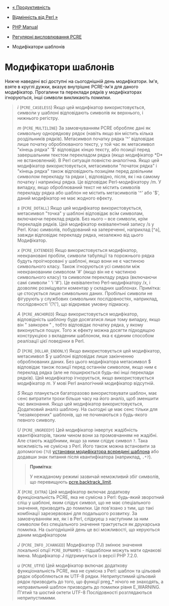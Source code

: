 - [« Продуктивність](regexp.reference.performance.md)
- [Відмінність від Perl »](reference.pcre.pattern.differences.md)

- [PHP Manual](index.md)
- [Регулярні висловлювання PCRE](pcre.pattern.md)
- Модифікатори шаблонів

# Модифікатори шаблонів

Нижче наведені всі доступні на сьогоднішній день модифікатори. Ім'я,
взяте в круглі дужки, вказує внутрішнє PCRE-ім'я для даного
модифікатор. Прогалини та переклади рядків у модифікаторах ігноруються,
інші символи викликають помилки.

> *i* (`PCRE_CASELESS`)
> Якщо цей модифікатор використовується, символи у шаблоні відповідають
> символів як верхнього, і нижнього регістру.
>
> *m* (`PCRE_MULTILINE`)
> За замовчуванням PCRE обробляє дані як символьну однорядкову
> рядок (навіть якщо він містить кілька роздільників рядків).
> Метасимвол початку рядка '^' відповідає лише початку
> оброблюваного тексту, у той час як метасимвол "кінець рядка" '$'
> відповідає кінцю тексту, або позиції перед завершальним текстом
> перекладом рядка (якщо модифікатор *D* не встановлений). В
> Perl ситуація повністю аналогічна. Якщо цей модифікатор
> використовується, метасимволи "початок рядка" і "кінець рядка" також
> відповідають позиціям перед довільним символом перекладу та рядки
> і, відповідно, після, як і на самому початку і наприкінці рядка.
> Це відповідає Perl-модифікатору /m. У випадку, якщо оброблюваний
> текст не містить символів перекладу рядка або шаблон не містить
> метасимволів '^' або '$', даний модифікатор не має жодного
> ефекту.
>
> *s* (`PCRE_DOTALL`)
> Якщо цей модифікатор використовується, метасимвол "точка" у шаблоні
> відповідає всім символам, включаючи переклад рядків. Без нього – все
> символи, крім перекладів рядків. Цей модифікатор еквівалентний запису
> /s у Perl. Клас символів, побудований на запереченні, наприклад \[^a\],
> завжди відповідає перекладу рядка, незалежно від цього
> Модифікатор.
>
> *x* (`PCRE_EXTENDED`)
> Якщо використовується модифікатор, неекрановані пробіли,
> символи табуляції та порожнього рядка будуть проігноровані у шаблоні,
> якщо вони не є частиною символьного класу. Також ігноруються усі
> символи між неекранованим символом '#' (якщо він не є
> частиною символьного класу) та символом перекладу рядка (включаючи самі
> символи '
'і '#'). Це еквівалентно Perl-модифікатору /x, і
> дозволяє розміщувати коментар у складних шаблонах. Примітка: це
> стосується лише символьних даних. Пробільні символи не фігурують у
> службових символьних послідовностях, наприклад,
> послідовності '(?('), що відкриває умовну підмаску.
>
> *A* (`PCRE_ANCHORED`)
> Якщо використовується модифікатор, відповідність шаблону буде
> досягатися лише тому випадку, якщо він " заякорен " , тобто
> відповідає початку рядка, у якому виконується пошук. Того ж
> ефекту можна досягти підходящою конструкцією з вкладеним шаблоном,
> яка є єдиним способом реалізації цієї поведінки в
> Perl.
>
> *D* (`PCRE_DOLLAR_ENDONLY`)
> Якщо використовується цей модифікатор, метасимвол $ у шаблоні
> відповідає лише закінченню оброблюваних даних. Без цього
> модифікатора метасимвол $ відповідає також позиції перед останнім
> символом, якщо ним є переклад рядка (але не
> поширюється будь-які інші переклади рядків). Цей модифікатор
> ігнорується, якщо використовується модифікатор *m*. У мові Perl
> аналогічний модифікатор відсутній.
>
> *S*
> Якщо планується багаторазово використовувати шаблон, має
> сенс витратити трохи більше часу на його аналіз, щоб зменшити
> час виконання. Якщо цей модифікатор використовується,
> Додатковий аналіз шаблону. На сьогодні це має сенс
> тільки для "незаякорених" шаблонів, що не починаються з будь-якого
> певного символу.
>
> *U* (`PCRE_UNGREEDY`)
> Цей модифікатор інвертує жадібність квантіфікаторів, таким чином
> вони за промовчанням не жадібні. Але стають жадібними, якщо за ними
> слідує символ `?`. Така можливість не сумісна з Perl. Його також
> можна встановити за допомогою (`?U`) [установки модифікатора всередині
> шаблона](regexp.reference.internal-options.md) або додавши знак
> питання після квантифікатора (наприклад, `.*?`).
>
> > **Примітка**:
> >
> > У нежаданому режимі зазвичай неможливий збіг символів, що перевищують
> > [pcre.backtrack_limit](pcre.configuration.md#ini.pcre.backtrack-limit).
>
> *X* (`PCRE_EXTRA`)
> Цей модифікатор включає додаткову функціональність PCRE,
> яка не сумісна з Perl: будь-який зворотний сліш у шаблоні,
> яким слідує символ, що не має спеціального значення, призводять до
> помилки. Це пов'язано з тим, що такі комбінації зарезервовані
> для подальшого розвитку. За замовчуванням же, як і в Perl, слідкуєш з
> наступним за ним символом без спеціального значення трактується як
> друкарська помилка. На сьогоднішній день це всі можливості, що керуються
> даним модифікатором
>
> *J* (`PCRE_INFO_JCHANGED`)
> Модифікатор (?J) змінює значення локальної опції `PCRE_DUPNAMES` -
> підшаблони можуть мати однакові імена. Модифікатор J
> підтримується із версії PHP 7.2.0.
>
> *u* (`PCRE_UTF8`)
> Цей модифікатор включає додаткову функціональність PCRE,
> яка не сумісна з Perl: шаблон та цільовий рядок обробляються
> як UTF-8 рядки. Неприпустимий цільовий рядок призводить до того, що
> функції preg\_\* нічого не знаходять, а неправильний шаблон призводить до
> помилки рівня E_WARNING. П'ятий та шостий октети UTF-8
> Послідовності розглядаються неприпустимими.
